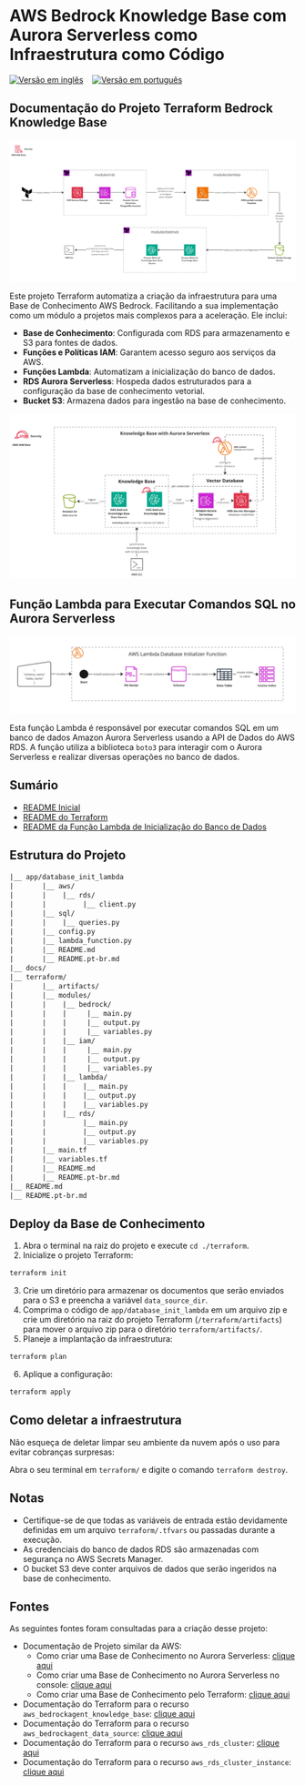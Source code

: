 # AWS Bedrock Knowledge Base com Aurora Serverless como Infraestrutura como Código
[![Versão em inglês](https://img.shields.io/badge/lang-en-red.svg)](/README.md)
&nbsp;&nbsp;
[![Versão em português](https://img.shields.io/badge/lang-pt--br-green.svg)](/README.pt-br.md)

## Documentação do Projeto Terraform Bedrock Knowledge Base
![Diagrama do Fluxo do Terraform](/docs/terraform_flow.png)

Este projeto Terraform automatiza a criação da infraestrutura para uma Base de Conhecimento AWS Bedrock. Facilitando a sua implementação como um módulo a projetos mais complexos para a aceleração. Ele inclui:
- **Base de Conhecimento**: Configurada com RDS para armazenamento e S3 para fontes de dados.
- **Funções e Políticas IAM**: Garantem acesso seguro aos serviços da AWS.
- **Funções Lambda**: Automatizam a inicialização do banco de dados.
- **RDS Aurora Serverless**: Hospeda dados estruturados para a configuração da base de conhecimento vetorial.
- **Bucket S3**: Armazena dados para ingestão na base de conhecimento.

![Diagrama da Arquitetura AWS da Knowledge Base com o Aurora Serverless](/docs/aws_architecture.png)

## Função Lambda para Executar Comandos SQL no Aurora Serverless
![Diagrama do Fluxo da Função Lambda de Inicialização do Banco de Dados](/docs/lambda_database_init.png)

Esta função Lambda é responsável por executar comandos SQL em um banco de dados Amazon Aurora Serverless usando a API de Dados do AWS RDS. A função utiliza a biblioteca ``boto3`` para interagir com o Aurora Serverless e realizar diversas operações no banco de dados.

## Sumário

- [README Inicial](/README.md)
- [README do Terraform](/terraform/README.md)
- [README da Função Lambda de Inicialização do Banco de Dados](/app/database_init_lambda/README.md)

## Estrutura do Projeto
```
|__ app/database_init_lambda
|       |__ aws/
|       |    |__ rds/
|       |         |__ client.py
|       |__ sql/
|       |    |__ queries.py
|       |__ config.py
|       |__ lambda_function.py
|       |__ README.md
|       |__ README.pt-br.md
|__ docs/
|__ terraform/
|       |__ artifacts/
|       |__ modules/
|       |    |__ bedrock/
|       |    |     |__ main.py
|       |    |     |__ output.py
|       |    |     |__ variables.py
|       |    |__ iam/
|       |    |     |__ main.py
|       |    |     |__ output.py
|       |    |     |__ variables.py
|       |    |__ lambda/
|       |    |    |__ main.py
|       |    |    |__ output.py
|       |    |    |__ variables.py
|       |    |__ rds/
|       |         |__ main.py
|       |         |__ output.py
|       |         |__ variables.py     
|       |__ main.tf
|       |__ variables.tf
|       |__ README.md
|       |__ README.pt-br.md
|__ README.md
|__ README.pt-br.md
```
## Deploy da Base de Conhecimento

1. Abra o terminal na raiz do projeto e execute `cd ./terraform`.
2. Inicialize o projeto Terraform:
```bash
terraform init
```
3. Crie um diretório para armazenar os documentos que serão enviados para o S3 e preencha a variável ``data_source_dir``.
4. Comprima o código de ``app/database_init_lambda`` em um arquivo zip e crie um diretório na raiz do projeto Terraform (``/terraform/artifacts``) para mover o arquivo zip para o diretório ``terraform/artifacts/``.
5. Planeje a implantação da infraestrutura:
```bash
terraform plan
```
6. Aplique a configuração:
```bash
terraform apply
```

## Como deletar a infraestrutura

Não esqueça de deletar limpar seu ambiente da nuvem após o uso para evitar cobranças surpresas:

Abra o seu terminal em `terraform/` e digite o comando `terraform destroy`.

## Notas

- Certifique-se de que todas as variáveis de entrada estão devidamente definidas em um arquivo ``terraform/.tfvars`` ou passadas durante a execução.
- As credenciais do banco de dados RDS são armazenadas com segurança no AWS Secrets Manager.
- O bucket S3 deve conter arquivos de dados que serão ingeridos na base de conhecimento.

## Fontes
As seguintes fontes foram consultadas para a criação desse projeto:
- Documentação de Projeto similar da AWS:
    - Como criar uma Base de Conhecimento no Aurora Serverless: [clique aqui](https://docs.aws.amazon.com/AmazonRDS/latest/AuroraUserGuide/AuroraPostgreSQL.VectorDB.html)
    - Como criar uma Base de Conhecimento no Aurora Serverless no console: [clique aqui](https://aws.amazon.com/pt/blogs/database/accelerate-your-generative-ai-application-development-with-amazon-bedrock-knowledge-bases-quick-create-and-amazon-aurora-serverless/)
    - Como criar uma Base de Conhecimento pelo Terraform: [clique aqui](https://aws.amazon.com/pt/blogs/infrastructure-and-automation/build-an-automated-deployment-of-generative-ai-with-agent-lifecycle-changes-using-terraform/)
- Documentação do Terraform para o recurso `aws_bedrockagent_knowledge_base`: [clique aqui](https://registry.terraform.io/providers/hashicorp/aws/latest/docs/resources/bedrockagent_knowledge_base)
- Documentação do Terraform para o recurso `aws_bedrockagent_data_source`: [clique aqui](https://registry.terraform.io/providers/hashicorp/aws/latest/docs/resources/bedrockagent_data_source)
- Documentação do Terraform para o recurso `aws_rds_cluster`: [clique aqui](https://registry.terraform.io/providers/hashicorp/aws/latest/docs/resources/rds_cluster)
- Documentação do Terraform para o recurso `aws_rds_cluster_instance`: [clique aqui](https://registry.terraform.io/providers/hashicorp/aws/latest/docs/resources/rds_cluster_instance)